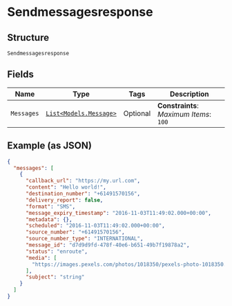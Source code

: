 
# Sendmessagesresponse

## Structure

`Sendmessagesresponse`

## Fields

| Name | Type | Tags | Description |
|  --- | --- | --- | --- |
| `Messages` | [`List<Models.Message>`](../../doc/models/message.md) | Optional | **Constraints**: *Maximum Items*: `100` |

## Example (as JSON)

```json
{
  "messages": [
    {
      "callback_url": "https://my.url.com",
      "content": "Hello world!",
      "destination_number": "+61491570156",
      "delivery_report": false,
      "format": "SMS",
      "message_expiry_timestamp": "2016-11-03T11:49:02.000+00:00",
      "metadata": {},
      "scheduled": "2016-11-03T11:49:02.000+00:00",
      "source_number": "+61491570156",
      "source_number_type": "INTERNATIONAL",
      "message_id": "d7d9d9fd-478f-40e6-b651-49b7f19878a2",
      "status": "enroute",
      "media": [
        "https://images.pexels.com/photos/1018350/pexels-photo-1018350.jpeg?cs=srgb&dl=architecture-buildings-city-1018350.jpg"
      ],
      "subject": "string"
    }
  ]
}
```

